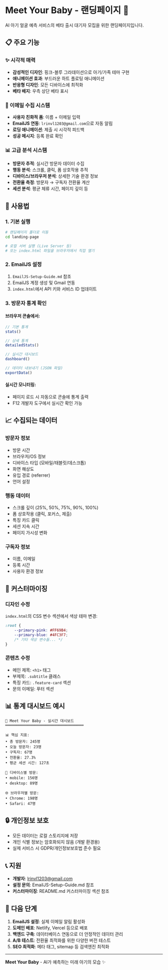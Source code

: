 # Meet Your Baby - 랜딩페이지 🍼

AI 아기 얼굴 예측 서비스의 베타 출시 대기자 모집을 위한 랜딩페이지입니다.

## 📋 주요 기능

### ✨ 시각적 매력
- **감성적인 디자인**: 핑크-블루 그라데이션으로 아기/가족 테마 구현
- **애니메이션 효과**: 부드러운 하트 플로팅 애니메이션
- **반응형 디자인**: 모든 디바이스에 최적화
- **베타 배지**: 우측 상단 베타 표시

### 📧 이메일 수집 시스템
- **사용자 친화적 폼**: 이름 + 이메일 입력
- **EmailJS 연동**: `lrinvl1203@gmail.com`으로 자동 알림
- **로딩 애니메이션**: 제출 시 시각적 피드백
- **성공 메시지**: 등록 완료 확인

### 📊 고급 분석 시스템
- **방문자 추적**: 실시간 방문자 데이터 수집
- **행동 분석**: 스크롤, 클릭, 폼 상호작용 추적
- **디바이스/브라우저 분석**: 상세한 기술 환경 정보
- **전환율 측정**: 방문자 → 구독자 전환율 계산
- **세션 분석**: 평균 체류 시간, 페이지 깊이 등

## 🚀 사용법

### 1. 기본 실행
```bash
# 랜딩페이지 폴더로 이동
cd landing-page

# 로컬 서버 실행 (Live Server 등)
# 또는 index.html 파일을 브라우저에서 직접 열기
```

### 2. EmailJS 설정
1. `EmailJS-Setup-Guide.md` 참조
2. EmailJS 계정 생성 및 Gmail 연동
3. `index.html`에서 API 키와 서비스 ID 업데이트

### 3. 방문자 통계 확인

#### 브라우저 콘솔에서:
```javascript
// 기본 통계
stats()

// 상세 통계
detailedStats()

// 실시간 대시보드
dashboard()

// 데이터 내보내기 (JSON 파일)
exportData()
```

#### 실시간 모니터링:
- 페이지 로드 시 자동으로 콘솔에 통계 출력
- F12 개발자 도구에서 실시간 확인 가능

## 📈 수집되는 데이터

### 방문자 정보
- 방문 시간
- 브라우저/OS 정보
- 디바이스 타입 (모바일/태블릿/데스크톱)
- 화면 해상도
- 유입 경로 (referrer)
- 언어 설정

### 행동 데이터
- 스크롤 깊이 (25%, 50%, 75%, 90%, 100%)
- 폼 상호작용 (클릭, 포커스, 제출)
- 특징 카드 클릭
- 세션 지속 시간
- 페이지 가시성 변화

### 구독자 정보
- 이름, 이메일
- 등록 시간
- 사용자 환경 정보

## 🔧 커스터마이징

### 디자인 수정
`index.html`의 CSS 변수 섹션에서 색상 테마 변경:
```css
:root {
    --primary-pink: #FF69B4;
    --primary-blue: #4FC3F7;
    /* 기타 색상 변수들... */
}
```

### 콘텐츠 수정
- 메인 제목: `<h1>` 태그
- 부제목: `.subtitle` 클래스
- 특징 카드: `.feature-card` 섹션
- 문의 이메일: 푸터 섹션

## 📊 통계 대시보드 예시

```
🍼 Meet Your Baby - 실시간 대시보드
═══════════════════════════════════

📊 핵심 지표:
• 총 방문자: 245명
• 오늘 방문자: 23명
• 구독자: 67명
• 전환율: 27.3%
• 평균 세션 시간: 127초

📱 디바이스별 방문:
• mobile: 156명
• desktop: 89명

🌐 브라우저별 방문:
• Chrome: 198명
• Safari: 47명
```

## 🔒 개인정보 보호

- 모든 데이터는 로컬 스토리지에 저장
- 개인 식별 정보는 암호화되지 않음 (개발 환경용)
- 실제 서비스 시 GDPR/개인정보보호법 준수 필요

## 📞 지원

- **개발자**: lrinvl1203@gmail.com
- **설정 문의**: EmailJS-Setup-Guide.md 참조
- **커스터마이징**: README.md 커스터마이징 섹션 참조

## 🎯 다음 단계

1. **EmailJS 설정**: 실제 이메일 알림 활성화
2. **도메인 배포**: Netlify, Vercel 등으로 배포
3. **백엔드 구축**: 데이터베이스 연동으로 더 안정적인 데이터 관리
4. **A/B 테스트**: 전환율 최적화를 위한 다양한 버전 테스트
5. **SEO 최적화**: 메타 태그, sitemap 등 검색엔진 최적화

---

**Meet Your Baby** - AI가 예측하는 미래 아기의 모습 ✨